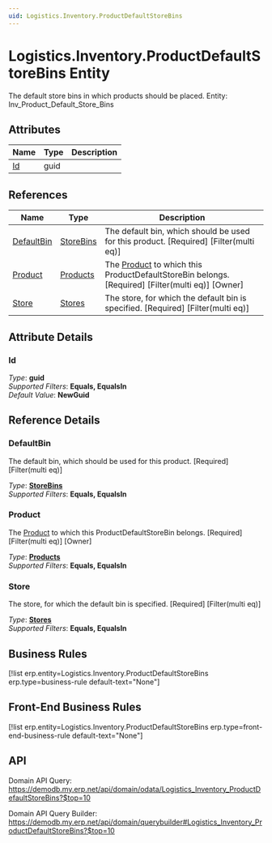 ```yaml
---
uid: Logistics.Inventory.ProductDefaultStoreBins
---
```

# Logistics.Inventory.ProductDefaultStoreBins Entity

The default store bins in which products should be placed. Entity: Inv_Product_Default_Store_Bins

## Attributes

| Name | Type | Description |
| ---- | ---- | --- |
| [Id](Logistics.Inventory.ProductDefaultStoreBins.md#id) | guid |  

## References

| Name | Type | Description |
| ---- | ---- | --- |
| [DefaultBin](Logistics.Inventory.ProductDefaultStoreBins.md#defaultbin) | [StoreBins](Logistics.Inventory.StoreBins.md) | The default bin, which should be used for this product. [Required] [Filter(multi eq)] |
| [Product](Logistics.Inventory.ProductDefaultStoreBins.md#product) | [Products](General.Products.Products.md) | The [Product](General.Products.Products.md) to which this ProductDefaultStoreBin belongs. [Required] [Filter(multi eq)] [Owner] |
| [Store](Logistics.Inventory.ProductDefaultStoreBins.md#store) | [Stores](Logistics.Inventory.Stores.md) | The store, for which the default bin is specified. [Required] [Filter(multi eq)] |


## Attribute Details

### Id

_Type_: **guid**  
_Supported Filters_: **Equals, EqualsIn**  
_Default Value_: **NewGuid**  


## Reference Details

### DefaultBin

The default bin, which should be used for this product. [Required] [Filter(multi eq)]

_Type_: **[StoreBins](Logistics.Inventory.StoreBins.md)**  
_Supported Filters_: **Equals, EqualsIn**  

### Product

The [Product](General.Products.Products.md) to which this ProductDefaultStoreBin belongs. [Required] [Filter(multi eq)] [Owner]

_Type_: **[Products](General.Products.Products.md)**  
_Supported Filters_: **Equals, EqualsIn**  

### Store

The store, for which the default bin is specified. [Required] [Filter(multi eq)]

_Type_: **[Stores](Logistics.Inventory.Stores.md)**  
_Supported Filters_: **Equals, EqualsIn**  



## Business Rules

[!list erp.entity=Logistics.Inventory.ProductDefaultStoreBins erp.type=business-rule default-text="None"]

## Front-End Business Rules

[!list erp.entity=Logistics.Inventory.ProductDefaultStoreBins erp.type=front-end-business-rule default-text="None"]

## API

Domain API Query:
<https://demodb.my.erp.net/api/domain/odata/Logistics_Inventory_ProductDefaultStoreBins?$top=10>

Domain API Query Builder:
<https://demodb.my.erp.net/api/domain/querybuilder#Logistics_Inventory_ProductDefaultStoreBins?$top=10>

